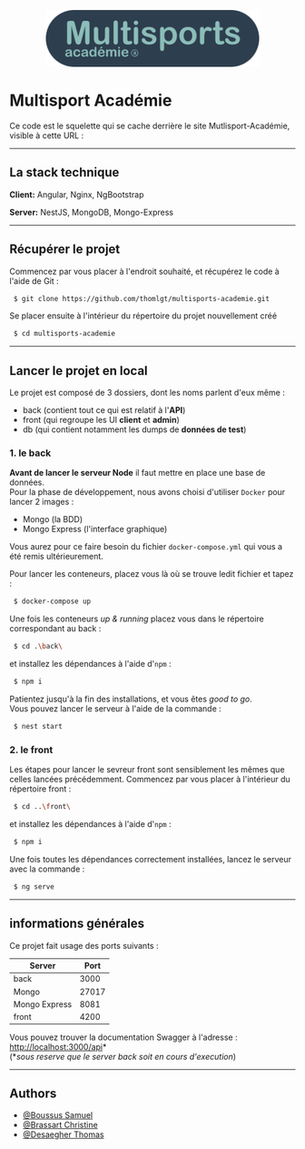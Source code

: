 <p align="center">
  <img height="100" src=".\front\src\assets\images\logos\logo-fond-bleu-sans-bords-bleuciel.svg">
</p>

# Multisport Académie

Ce code est le squelette qui se cache derrière le site Mutlisport-Académie, visible à cette URL :

***

## La stack technique

**Client:** Angular, Nginx, NgBootstrap

**Server:** NestJS, MongoDB, Mongo-Express

***

## Récupérer le projet

Commencez par vous placer à l'endroit souhaité, et récupérez le code à l'aide de Git :


```bash
 $ git clone https://github.com/thomlgt/multisports-academie.git
```

Se placer ensuite à l'intérieur du répertoire du projet nouvellement créé

```bash
 $ cd multisports-academie
```

***  

## Lancer le projet en local

Le projet est composé de 3 dossiers, dont les noms parlent d'eux même :
- back (contient tout ce qui est relatif à l'**API**)
- front (qui regroupe les UI **client** et **admin**)
- db (qui contient notamment les dumps de **données de test**)

### 1. le back

**Avant de lancer le serveur Node** il faut mettre en place une base de données.  
Pour la phase de développement, nous avons choisi d'utiliser `Docker` pour lancer 2 images :
- Mongo (la BDD)
- Mongo Express (l'interface graphique)

Vous aurez pour ce faire besoin du fichier `docker-compose.yml` 
qui vous a été remis ultérieurement. 


Pour lancer les conteneurs, placez vous là où se trouve ledit fichier et tapez :

```bash
 $ docker-compose up
```

Une fois les conteneurs *up & running* placez vous dans le répertoire correspondant au back :

```bash
 $ cd .\back\
```

et installez les dépendances à l'aide d'`npm` :

```bash
 $ npm i
```

Patientez jusqu'à la fin des installations, et vous êtes *good to go*.  
Vous pouvez lancer le serveur à l'aide de la commande :

```bash
 $ nest start
```

### 2. le front

Les étapes pour lancer le sevreur front sont sensiblement les mêmes que celles lancées précédemment.
Commencez par vous placer à l'intérieur du répertoire front :

```bash
 $ cd ..\front\
```

et installez les dépendances à l'aide d'`npm` :

```bash
 $ npm i
```

Une fois toutes les dépendances correctement installées, 
lancez le serveur avec la commande :

```bash
 $ ng serve
```

***

## informations générales

Ce projet fait usage des ports suivants :

| **Server**    | **Port**      |
| --------|--------------- |
| back | 3000
| Mongo | 27017
| Mongo Express |8081 |
| front | 4200 |

Vous pouvez trouver la documentation Swagger à l'adresse : [http://localhost:3000/api](http://localhost:3000/api)*  
(**sous reserve que le server back soit en cours d'execution*)

***

## Authors

- [@Boussus Samuel](https://github.com/sBoussus)
- [@Brassart Christine](https://www.github.com/khatastrov)
- [@Desaegher Thomas](https://github.com/thomlgt)



